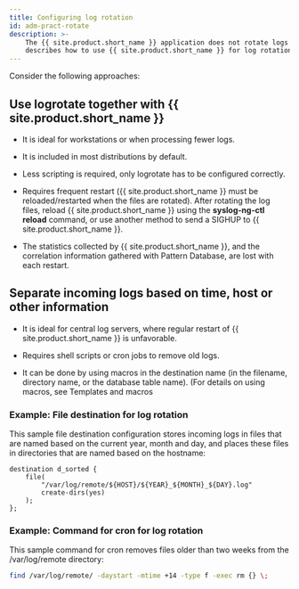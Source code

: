 ```yaml
---
title: Configuring log rotation
id: adm-pract-rotate
description: >- 
    The {{ site.product.short_name }} application does not rotate logs by itself. This chapter
    describes how to use {{ site.product.short_name }} for log rotation.
---
```


Consider the following approaches:

## Use logrotate together with {{ site.product.short_name }}

- It is ideal for workstations or when processing fewer logs.

- It is included in most distributions by default.

- Less scripting is required, only logrotate has to be configured
    correctly.

- Requires frequent restart ({{ site.product.short_name }} must be reloaded/restarted
    when the files are rotated). After rotating the log files, reload
    {{ site.product.short_name }} using the **syslog-ng-ctl reload** command, or use
    another method to send a SIGHUP to {{ site.product.short_name }}.

- The statistics collected by {{ site.product.short_name }}, and the correlation
    information gathered with Pattern Database, are lost with each
    restart.

## Separate incoming logs based on time, host or other information

- It is ideal for central log servers, where regular restart of
    {{ site.product.short_name }} is unfavorable.

- Requires shell scripts or cron jobs to remove old logs.

- It can be done by using macros in the destination name (in the
    filename, directory name, or the database table name). (For details
    on using macros, see Templates and macros

### Example: File destination for log rotation

This sample file destination configuration stores incoming logs in files
that are named based on the current year, month and day, and places
these files in directories that are named based on the hostname:

```config
destination d_sorted {
    file(
        "/var/log/remote/${HOST}/${YEAR}_${MONTH}_${DAY}.log"
        create-dirs(yes)
    );
};
```

### Example: Command for cron for log rotation

This sample command for cron removes files older than two weeks from the
/var/log/remote directory:

```bash
find /var/log/remote/ -daystart -mtime +14 -type f -exec rm {} \;
```
